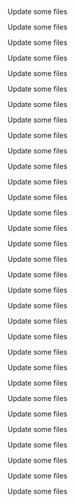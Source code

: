 Update some files

Update some files

Update some files

Update some files

Update some files

Update some files

Update some files

Update some files

Update some files

Update some files

Update some files

Update some files

Update some files

Update some files

Update some files

Update some files

Update some files

Update some files

Update some files

Update some files

Update some files

Update some files

Update some files

Update some files

Update some files

Update some files

Update some files

Update some files

Update some files

Update some files

Update some files

Update some files

